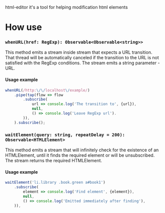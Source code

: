 html-editor it's a tool for helping modification html elements
# How use
### `whenURL(href: RegExp): Observable<Observable<string>>`
This method emits a stream inside stream that expects a URL transition. That thread will be automatically canceled if the transition to the URL is not satisfied with the RegExp conditions. The stream emits a string parameter - URL.
#### Usage example
``` ts
whenURL(/http:\/\/localhost\/example/)
    .pipe(tap(flow => flow
        .subscribe(
            url => console.log('The transition to', {url}),
            null,
            () => console.log('Leave RegExp url').
        )),
    ).subscribe();
```
### `waitElement(query: string, repeatDelay = 200): Observable<HTMLElement>`
This method emits a stream that will infinitely check for the existence of an HTMLElement, until it finds the required element or will be unsubscribed. The stream returns the required HTMLElement.
#### Usage example
``` ts
waitElement('li.library .book.green a#book1')
    .subscribe(
        element => console.log('Find element', {element}),
        null,
        () => console.log('Emitted immediately after finding'),
    )),
```